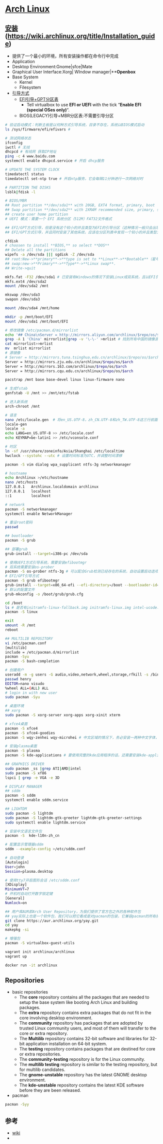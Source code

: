 # [Arch Linux](https://www.archlinux.org/)

## [安装](https://www.arcolinuxd.com/installation/)(https://wiki.archlinux.org/title/Installation_guide)

* 提供了一个最小的环境，所有安装操作都在命令行中完成
* Application
* Desktop Environment:Gnome|sfce|Mate
* Graphical User Interface:Xorg| WIndow manager|****Openbox**
* Base System
	* Kernel
	* Filesystem
* [引导方式](https://www.arcolinuxd.com/4-downloading-the-ISO-and-setting-up-virtual-box/)
  - [EFI引导+GPT分区表](https://www.arcolinuxd.com/5-the-actual-installation-of-arch-linux-phase-1-uefi/)
	  - Tell virtualbox to use **EFI or UEFI** with the tick “**Enable EFI (special OSes only)**“.
  - BIOS(LEGACY)引导+MBR分区表:不需要引导分区

```sh
# 验证启动模式：判断主板是以何种方式引导系统，目录不存在，系统以BIOS模式启动
ls /sys/firmware/efi/efivars # 

# 测试网络状态
ifconfig
iwctl # 无线
dhcpcd # 有线网 获取IP地址
ping -c 4 www.baidu.com
systemctl enable dhcpcd.service # 开启 dhcp服务

# UPDATE THE SYSTEM CLOCK
timedatectl status
timedatectl set-ntp true # 开启ntp服务，它会每隔11分钟进行一次网络对时

# PARTITION THE DISKS
lsblk|fdisk -l

# BIOS/MBR
## Root partition **/dev/sda1** with 20GB, EXT4 format, primary, boot
## Swap partition **/dev/sda2** with 2XRAM recommended size, primary, swap on **Rule of thumb is twice your RAM for the size of your swap**
## create user home partition
# UEFI 模式：需要一个 EFI 系统分区（512M）FAT32文件格式

## EFI/GPT方式引导，但是没有这个较小的并且类型为EFI的引导分区（这种情况一般只会出现在新的硬盘），那么需要先创建一个引导分区
## EFI/GPT方式引导，并且同时安装了其他系统，应该在分区列表中发现一个较小的并且类型为EFI的分区, 请记下路径（/dev/sdxY)备用，跳过下面创建一个引导分区的步骤

cfdisk
# choosen to install **BIOS,** so select **DOS**
## Delete all the partitions
wipefs -a /dev/sda ||| sgdisk -Z /dev/sda
## root:New->**primary**->**type is set to **Linux**->**Bootable**（星号打上）
## swap:new->**Primary**->**Type**->**Linux swap**.
## Write->quit

mkfs.fat -F32 /dev/sda1 # 已安装有Windows的情况下安装Linux成双系统，且以EFI引导系统，则EFI分区不需要再次格式化
mkfs.ext4 /dev/sda2
mount /dev/sda2 /mnt

mkswap /dev/sda3
swapon /dev/sda3

mount /dev/sda4 /mnt/home

mkdir -p /mnt/boot/EFI
mount /dev/sda1 /mnt/boot/EFI

# 修改镜像 /etc/pacman.d/mirrorlist
echo '## China\nServer = http://mirrors.aliyun.com/archlinux/$repo/os/$arch' > mrlist
grep -A 1 'China' mirrorlist|grep -v '\-\-' >mrlist # 找到所有中国的镜像源
cat mirrorlist>>mrlist
mv  mrlist mirrorlist
# 源镜像
# Server = http://mirrors.tuna.tsinghua.edu.cn/archlinux/$repo/os/$arch
Server = http://mirrors.zju.edu.cn/archlinux/$repo/os/$arch
Server = http://mirrors.163.com/archlinux/$repo/os/$arch
Server = http://mirrors.cqu.edu.cn/archlinux/$repo/os/$arch

pacstrap /mnt base base-devel linux linux-firmware nano

# 生成fstab
genfstab -U /mnt >> /mnt/etc/fstab

# 进入新系统
arch-chroot /mnt

# 语言 
nano /etc/locale.gen  # 将en_US.UTF-8，zh_CN.UTF-8和zh_TW.UTF-8这三行前面的#号删除
locale-gen
locale -a
echo LANG=en_US.UTF-8 >> /etc/locale.conf
echo KEYMAP=be-latin1 >> /etc/vconsole.conf

# 时区
ln -sf /usr/share/zoneinfo/Asia/Shanghai /etc/localtime
hwclock --systohc --utc # 设置时间标准为UTC，并调整时间漂移

pacman -S vim dialog wpa_supplicant ntfs-3g networkmanager

# hostname
echo Archlinux >/etc/hostname
nano /etc/hosts
127.0.0.1   Archlinux.localdomain archlinux
127.0.0.1   localhost 
::1         localhost

# network
pacman -S networkmanager
systemctl enable NetworkManager

# 重设root密码
passwd

## bootloader
pacman -S grub

## 部署grub
grub-install --target=i386-pc /dev/sda

# 使用UEFI方式引导系统，需要安装efibootmgr
# 双系统需要安装os-prober
pacman -S os-prober ntfs-3g # 可以配合Grub检测已经存在的系统，自动设置启动选项
# EFI/GPT引导方式
pacman -S grub efibootmgr
grub-install --target=x86_64-efi --efi-directory=/boot --bootloader-id=grub
# 默认的配置文件
grub-mkconfig -o /boot/grub/grub.cfg

cd /boot
ls # 是否有initramfs-linux-fallback.img initramfs-linux.img intel-ucode.img vmlinuz-linux这几个文件，如果都没有，说明linux内核没有被正确部署，很有可能是/boot目录没有被正确挂载导致的，确认/boot目录无误后，可以重新部署linux内核
pacman -S linux

exit
umount -R /mnt
reboot

## MULTILIB REPOSITORY
vi /etc/pacman.conf
[multilib]
include = /etc/pacman.d/mirrorlist
pacman -Syu
pacman -S bash-completion

# 创建用户
useradd -m -g users -G audio,video,network,wheel,storage,rfkill -s /bin/bash henry
passwd henry
EDITOR=nano visudo
%wheel ALL=(ALL) ALL
# login in with new user
sudo pacman -Syu

# 桌面环境
## xorg
sudo pacman -S xorg-server xorg-apps xorg-xinit xterm

# xfce4桌面
pacman -S xfce4
pacman -S xfce4-goodies
pacman -S wqy-zenhei wqy-microhei # 中文区域的情况下，务必安装一两种中文字体，否则所有程序都会显示成方块

# 安装plasma桌面
pacman -S plasma
pacman -S kde-applications # 要使用完整的kde应用程序的话，还需要安装kde-applications包

## GRAPHICS DRIVER
sudo pacman _ss |grep ATI|AMD|intel
sudo pacman -S xf86
lspci | grep -e VGA -e 3D

# DISPLAY MANAGER
## sddm
pacman -S sddm
systemctl enable sddm.service

## LIGHTDM
sudo pacman -S lightdm
sudo pacman -S lightdm-gtk-greeter lightdm-gtk-greeter-settings
sudo systemctl enable lightdm.service

# 安装中文语言文件包
pacman -S  kde-l10n-zh_cn

# 配置显示管理器sddm
sddm --example-config >/etc/sddm.conf

# 自动登录
[Autologin]
User=john
Session=plasma.desktop

# 使用tty7开启图形会话 /etc/sddm.conf
[XDisplay]
MinimumVT=7
# 开机时自动打开数字锁定键
[General]
Numlock=on

## 用户库AUR即Arch User Repository，为我们提供了官方包之外的各种软件包
## yay实际上也是一个软件包，我们可以把它看成是对pacman的包装，它兼容pacman的所有操作，最大的不同是我们可以用它方便地安装与管理AUR中的包，下面的许多软件包都是在AUR库中的，也都是使用AUR来安装的。
git clone https://aur.archlinux.org/yay.git
cd yay
makepkg -si

# 增强包
pacman -S virtualbox-guest-utils
```

```sh
vagrant init archlinux/archlinux
vagrant up

docker run -it archlinux
```

## Repositories

* basic repositories
	* The **core** repository contains all the packages that are needed to setup the base system like booting Arch Linux and building packages.
	* The **extra** repository contains extra packages that do not fit in the core involving desktop environment.
	* The **community** repository has packages that are adopted by trusted Linux community users, and most of them will transfer to the core or extra repository.
	* The **Multilib** repository contains 32-bit software and libraries for 32-bit application installation on 64-bit system.
	* The **testing** repository contains packages that are destined for core or extra repositories.
	* The **community-testing** repository is for the Linux community.
	* The **multilib testing** repository is similar to the testing repository, but for multilib candidates.
	* The **gnome-unstable** repository has the latest GNOME desktop environment.
	*  The **kde-unstable** repository contains the latest KDE software before they are been released.
* pacman

```sh
pacman -Syy
```

## 参考

* [wiki](https://wiki.archlinux.org/)
* [](https://arcolinuxb.com/)